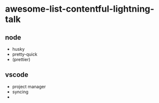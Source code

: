 # awesome-list-contentful-lightning-talk

## node

- husky
- pretty-quick
- (prettier)

## vscode
- project manager
- syncing
- 
